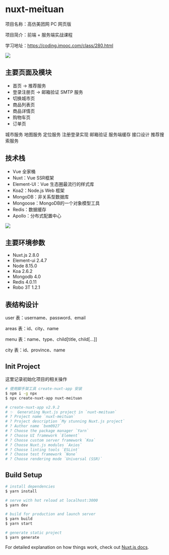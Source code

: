# nuxt-meituan

项目名称：高仿美团网 PC 网页版

项目简介：前端 + 服务端实战课程

学习地址：https://coding.imooc.com/class/280.html

![](https://ws1.sinaimg.cn/large/9823cde9ly1g0pfqyhd09j20y60kktgt.jpg)

## 主要页面及模块

- 首页 -> 推荐服务
- 登录注册页 -> 邮箱验证 SMTP 服务
- 切换城市页
- 商品列表页
- 商品详情页
- 购物车页
- 订单页

城市服务 地图服务 定位服务 注册登录实现 邮箱验证 服务端缓存 接口设计 推荐搜索服务

## 技术栈

- Vue 全家桶
- Nuxt：Vue SSR框架
- Element-UI：Vue 生态圈最流行的样式库
- Koa2：Node.js Web 框架
- MongoDB：非关系型数据库
- Mongoose：MongoDB的一个对象模型工具
- Redis：数据缓存
- Apollo：分布式配置中心

![](https://ws1.sinaimg.cn/large/9823cde9ly1g0prj2tbn2j20xv0dh42k.jpg)

## 主要环境参数

- Nuxt.js 2.8.0
- Element-ui 2.4.7
- Node 8.15.0
- Koa 2.6.2
- Mongodb 4.0
- Redis 4.0.11
- Robo 3T 1.2.1

## 表结构设计

user 表：username、password、email

areas 表：id、city、name

menu 表：name、type、child[title, child[...]]

city 表：id、province、name

## Init Project

这里记录初始化项目的相关操作

``` bash
# 使用脚手架工具 create-nuxt-app 安装
$ npm i -g npx
$ npx create-nuxt-app nuxt-meituan

# create-nuxt-app v2.9.2
# ✨  Generating Nuxt.js project in `nuxt-meituan`
# ? Project name `nuxt-meituan`
# ? Project description `My stunning Nuxt.js project`
# ? Author name `bxm0927`
# ? Choose the package manager `Yarn`
# ? Choose UI framework `Element`
# ? Choose custom server framework `Koa`
# ? Choose Nuxt.js modules `Axios`
# ? Choose linting tools `ESLint`
# ? Choose test framework `None`
# ? Choose rendering mode `Universal (SSR)`
```

## Build Setup

``` bash
# install dependencies
$ yarn install

# serve with hot reload at localhost:3000
$ yarn dev

# build for production and launch server
$ yarn build
$ yarn start

# generate static project
$ yarn generate
```

For detailed explanation on how things work, check out [Nuxt.js docs](https://nuxtjs.org).
